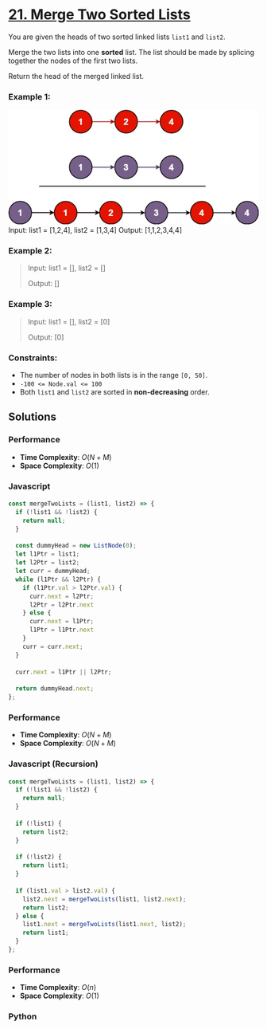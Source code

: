 # [21. Merge Two Sorted Lists](https://leetcode.com/problems/merge-two-sorted-lists/description)

You are given the heads of two sorted linked lists `list1` and `list2`.

Merge the two lists into one **sorted** list. The list should be made by splicing together the nodes of the first two lists.

Return the head of the merged linked list.


### Example 1:
![](./images/merge_ex1.jpg)
Input: list1 = [1,2,4], list2 = [1,3,4]
Output: [1,1,2,3,4,4]


### Example 2:
> Input: list1 = [], list2 = []
>
> Output: []


### Example 3:
> Input: list1 = [], list2 = [0]
>
> Output: [0]
 

### Constraints:
- The number of nodes in both lists is in the range `[0, 50]`.
- `-100 <= Node.val <= 100`
- Both `list1` and `list2` are sorted in **non-decreasing** order.


## Solutions

### Performance

- **Time Complexity**: $O(N + M)$
- **Space Complexity**: $O(1)$

### Javascript
```javascript
const mergeTwoLists = (list1, list2) => {
  if (!list1 && !list2) {
    return null;
  }

  const dummyHead = new ListNode(0);
  let l1Ptr = list1;
  let l2Ptr = list2;
  let curr = dummyHead;
  while (l1Ptr && l2Ptr) {
    if (l1Ptr.val > l2Ptr.val) {
      curr.next = l2Ptr;
      l2Ptr = l2Ptr.next
    } else {
      curr.next = l1Ptr;   
      l1Ptr = l1Ptr.next
    }
    curr = curr.next;
  }

  curr.next = l1Ptr || l2Ptr;
  
  return dummyHead.next;
};
```

### Performance

- **Time Complexity**: $O(N + M)$
- **Space Complexity**: $O(N + M)$

### Javascript (Recursion)
```javascript
const mergeTwoLists = (list1, list2) => {
  if (!list1 && !list2) {
    return null;
  }

  if (!list1) {
    return list2;
  }

  if (!list2) {
    return list1;
  }

  if (list1.val > list2.val) {
    list2.next = mergeTwoLists(list1, list2.next);
    return list2;
  } else {
    list1.next = mergeTwoLists(list1.next, list2);
    return list1;
  }
};
```

### Performance

- **Time Complexity**: $O(n)$
- **Space Complexity**: $O(1)$

### Python
```python

```